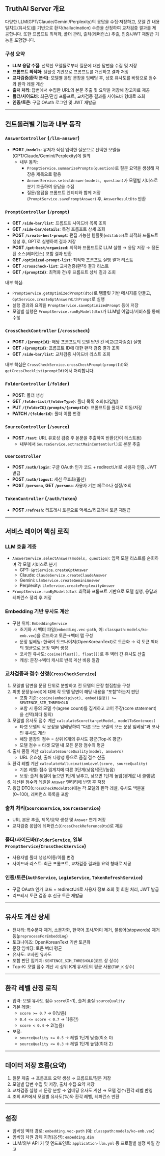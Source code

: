 ## TruthAI Server 개요

다양한 LLM(GPT/Claude/Gemini/Perplexity)의 응답을 수집·저장하고, 모델 간 내용 일치도(유사도)를 기반으로 환각(hallucination) 수준을 산정하여 교차검증 결과를 제공합니다. 또한 프롬프트 최적화, 폴더 관리, 출처(레퍼런스) 추출, 인증/JWT 재발급 기능을 포함합니다.

### 구성 요약
- **LLM 응답 수집**: 선택한 모델들로부터 질문에 대한 답변을 수집 및 저장
- **프롬프트 최적화**: 템플릿 기반으로 프롬프트를 개선하고 결과 저장
- **교차검증(환각 분석)**: 모델별 응답 문장을 임베딩 후, 상호 유사도를 바탕으로 점수와 환각 레벨 계산
- **출처 처리**: 답변에서 수집한 URL의 본문 추출 및 요약을 저장해 참고자료 제공
- **폴더/사이드바**: 최근/관심 프롬프트, 교차검증 결과를 사이드바 형태로 조회
- **인증/토큰**: 구글 OAuth 로그인 및 JWT 재발급

---

## 컨트롤러별 기능과 내부 동작

### `AnswerController` (`/llm-answer`)
- **POST `/models`**: 유저가 직접 입력한 질문으로 선택한 모델들(GPT/Claude/Gemini/Perplexity)에 질의
  - 내부 동작: 
    - `PromptService.summarizePrompts(question)`로 질문 요약을 생성해 저장용 제목으로 활용
    - `AnswerService.selectAnswer(models, question)`가 모델별 서비스로 분기 호출하여 응답을 수집
    - 질문/응답을 프롬프트 엔티티와 함께 저장 (`PromptService.savePromptAnswer`) 후, `AnswerResultDto` 반환

### `PromptController` (`/prompt`)
- **GET `/side-bar/list`**: 프롬프트 사이드바 목록 조회
- **GET `/side-bar/details`**: 특정 프롬프트 상세 조회
- **POST `/create-best-prompt`**: 편집 가능한 템플릿(`editable`)로 최적화 프롬프트 생성 후, GPT로 실행하여 결과 저장
- **POST `/get-best/organized`**: 최적화 프롬프트로 LLM 실행 → 응답 저장 → 정돈된 소스(레퍼런스) 포함 결과 반환
- **GET `/optimized-prompt-list`**: 최적화 프롬프트 실행 결과 리스트
- **GET `/crosscheck-list`**: 교차검증(환각) 결과 리스트
- **GET `/{promptId}`**: 최적화 전/후 프롬프트 상세 결과 조회

내부 핵심:
- `PromptService.getOptimizedPrompt(dto)`로 템플릿 기반 메시지를 만들고, `GptService.createGptAnswerWithPrompt`로 실행
- 실행 결과와 요약을 `PromptService.saveOptimizedPrompt` 등에 저장
- 모델별 실행은 `PromptService.runByModel(dto)`가 LLM별 어댑터/서비스를 통해 수행

### `CrossCheckController` (`/crosscheck`)
- **POST `/{promptId}`**: 해당 프롬프트의 모델 답변 간 비교(교차검증) 실행
- **GET `/{promptId}`**: 프롬프트 ID에 대한 환각 검증 결과 조회
- **GET `/side-bar/list`**: 교차검증 사이드바 리스트 조회

내부 핵심은 `CrossCheckService.crossCheckPrompt(promptId)`와 `getCrossChecklist(promptId)`에서 처리합니다.

### `FolderController` (`/folder`)
- **POST**: 폴더 생성
- **GET `/folderList/{folderType}`**: 폴더 목록 조회(타입별)
- **PUT `/{folderID}/prompts/{promptId}`**: 프롬프트를 폴더로 이동/저장
- **PATCH `/{folderId}`**: 폴더 이름 변경

### `SourceController` (`/source`)
- **POST `/test`**: URL 유효성 검증 후 본문을 추출하여 반환(간이 테스트용)
  - 내부에서 `SourceService.extractMainContent(url)`로 본문 추출

### `UserController`
- **POST `/auth/login`**: 구글 OAuth 인가 코드 + redirectUri로 사용자 인증, JWT 발급
- **POST `/auth/logout`**: 세션 무효화(옵션)
- **POST `/persona`**, **GET `/persona`**: 사용자 기본 페르소나 설정/조회

### `TokenController` (`/auth/token`)
- **POST `/refresh`**: 리프레시 토큰으로 액세스/리프레시 토큰 재발급

---

## 서비스 레이어 핵심 로직

### LLM 호출 계층
- `AnswerService.selectAnswer(models, question)`: 입력 모델 리스트를 순회하며 각 모델 서비스로 분기
  - GPT: `GptService.createGptAnswer`
  - Claude: `ClaudeService.createClaudeAnswer`
  - Gemini: `LlmService.createGeminiAnswer`
  - Perplexity: `LlmService.createPerplexityAnswer`
- `PromptService.runByModel(dto)`: 최적화 프롬프트 기반으로 모델 실행, 응답과 레퍼런스 정리 후 저장

### Embedding 기반 유사도 계산
- 구현 위치: `EmbeddingService`
  - 초기화 시 벡터 파일(`embedding.vec-path`, 예: `classpath:models/ko-emb.vec`)을 로드하고 토큰→벡터 맵 구성
  - 문장 임베딩: 한국어 토크나이저(OpenKoreanText)로 토큰화 → 각 토큰 벡터의 평균으로 문장 벡터 생성
  - 코사인 유사도: `cosine(float[], float[])`로 두 벡터 간 유사도 산출
  - 캐싱: 문장→벡터 캐시로 반복 계산 비용 절감

### 교차검증과 점수 산정(`CrossCheckService`)
1) 모델별 답변을 문장 단위로 분할하고 전 모델의 문장 합집합을 구성
2) 피벗 문장(pivot)에 대해 각 모델 답변이 해당 내용을 “포함”하는지 판단
   - 포함 기준: `cosine(embed(pivot), embed(문장)) >= SENTENCE_SIM_THRESHOLD`
   - 포함 시 동의 모델 수(agree count)를 집계하고 코어 주장(core statement)을 선택(최다 동의)
3) 모델별 유사도 점수 계산 `calculateScore(targetModel, modelToSentences)`
   - 타겟 모델의 각 문장을 임베딩하여 “다른 모든 모델의 모든 문장 임베딩”과 코사인 유사도 계산
   - 해당 문장의 점수 = 상위 K개의 유사도 평균(Top-K 평균)
   - 모델 점수 = 타겟 모델 내 모든 문장 점수의 평균
4) 출처 품질 계산 `calculateSourceQuality(model, answers)`
   - URL 유효성, 출처 다양성 등으로 품질 점수 산출
5) 환각 레벨 계산 `calculateHallucinationLevel(score, sourceQuality)`
   - 기본 레벨: 점수 임계치에 따른 3단계(낮음/중간/높음)
   - 보정: 출처 품질이 높으면 1단계 낮추고, 낮으면 1단계 높임(경계값 내 클램핑)
6) 계산된 점수와 레벨을 `Answer` 엔티티에 반영 후 저장
7) 응답 DTO(`CrossCheckModelDto`)에는 각 모델의 환각 레벨, 유사도 백분율(0~100), 레퍼런스 목록을 포함

### 출처 처리(`SourceService`, `SourcesService`)
- URL 본문 추출, 제목/요약 생성 및 `Answer` 연계 저장
- 교차검증 응답에 레퍼런스(`CrossCheckReferenceDto`)로 제공

### 폴더/사이드바(`FolderService`, 일부 `PromptService`/`CrossCheckService`)
- 사용자별 폴더 생성/이동/이름 변경
- 사이드바 리스트: 최근 프롬프트, 교차검증 결과를 요약 형태로 제공

### 인증/토큰(`AuthService`, `LoginService`, `TokenRefreshService`)
- 구글 OAuth 인가 코드 + redirectUri로 사용자 정보 조회 및 회원 처리, JWT 발급
- 리프레시 토큰 검증 후 신규 토큰 재발급

---

## 유사도 계산 상세
- 전처리: 특수문자 제거, 소문자화, 한국어 조사/어미 제거, 불용어(stopwords) 제거 등(`preprocessForEmbedding`)
- 토크나이즈: OpenKoreanText 기반 토큰화
- 문장 임베딩: 토큰 벡터 평균
- 유사도: 코사인 유사도
- 포함 판단 임계치: `SENTENCE_SIM_THRESHOLD`(코드 상 상수)
- Top-K: 모델 점수 계산 시 상위 K개 유사도의 평균 사용(`TOP_K` 상수)

---

## 환각 레벨 산정 로직
- 입력: 모델 유사도 점수 `score`(0~1), 출처 품질 `sourceQuality`
- 기본 레벨: 
  - `score >= 0.7` → 0(낮음)
  - `0.4 <= score < 0.7` → 1(중간)
  - `score < 0.4` → 2(높음)
- 보정:
  - `sourceQuality >= 0.5` → 레벨 1단계 낮춤(최소 0)
  - `sourceQuality <= 0.3` → 레벨 1단계 높임(최대 2)

---

## 데이터 저장 흐름(요약)
1) 질문 제출 → 프롬프트 요약 생성 → 프롬프트/질문 저장
2) 모델별 답변 수집 및 저장, 출처 수집·요약 저장
3) 교차검증 실행 시 문장 분할 → 임베딩 유사도 계산 → 모델 점수/환각 레벨 반영
4) 조회 API에서 모델별 유사도(%)와 환각 레벨, 레퍼런스 반환

---

## 설정
- 임베딩 벡터 경로: `embedding.vec-path` (예: `classpath:models/ko-emb.vec`)
- 임베딩 차원 강제 지정(옵션): `embedding.dim`
- LLM/외부 API 키 및 엔드포인트: `application-llm.yml` 등 프로필별 설정 파일 참고
